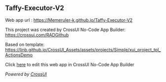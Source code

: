 ## Taffy-Executor-V2
Web app url : https://Memeruler-k.github.io/Taffy-Executor-V2

This project was created by CrossUI No-Code App Builder: https://crossui.com/RADGithub

Based on template: https://linb.github.io/CrossUI_Assets/assets/projects/Simple/xui_project_tpl_ActionsDemo

Click [here](https://crossui.com/RADGithub/#!from=github&owner=Memeruler-k&repo=Taffy-Executor-V2) to edit this web app in CrossUI No-Code App Builder

<i>Powered by [CrossUI](https://crossui.com)</i>
